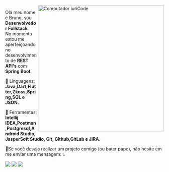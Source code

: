 <img src="https://raw.githubusercontent.com/MicaelliMedeiros/micaellimedeiros/master/image/computer-illustration.png" min-width="400px" max-width="400px" width="400px" align="right" alt="Computador iuriCode">

<p align="left"> 
  Olá meu nome é Bruno, sou <strong>Desenvolvedor Fullstack</strong>.<br>
  No momento estou me aperfeiçoando no desenvolvimento de <strong>REST API's</strong> com <strong>Spring Boot</strong>.
</p>

<p align="left">
  🦄 Linguagens: <strong>Java,Dart,Flutter,Zkoss,Spring,SQL e JSON.</strong>
</p>

<p align="left">
  💼 Ferramentas: <strong>Intellij IDEA,Postman,Postgresql,Android Studio, JasperSoft Studio,
  Git, Github,GitLab e JIRA.</strong>
</p>

<p align="left">
  💌Se você deseja realizar um projeto comigo (ou bater papo), não hesite em me enviar uma mensagem: ⤵️
</p>

<p align="left">
  
  <a alt="Linkedin">
  <img src="https://img.shields.io/badge/-Linkedin-0e76a8?style=flat-square&logo=Linkedin&logoColor=white&link=www.linkedin.com/in/bruno-dantas-/" /></a>
  
  <a alt="Facebook">
  <img src="https://img.shields.io/badge/-Facebook-3b5998?style=flat-square&labelColor=3b5998&logo=facebook&logoColor=white&link=www.facebook.com/bruno.dantas.14606"/> </a>

  <a href="#" alt="Instagram">
  <img src="https://img.shields.io/badge/-Instagram-DF0174?style=flat-square&labelColor=DF0174&logo=instagram&logoColor=white&link=www.instagram.com/brunoo_dantas/"/></a>
</p>  
